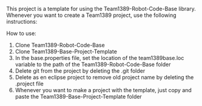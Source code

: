 This project is a template for using the Team1389-Robot-Code-Base library.
Whenever you want to create a Team1389 project, use the following instructions:

How to use:

1. Clone Team1389-Robot-Code-Base
2. Clone Team1389-Base-Project-Template
3. In the base.properties file, set the location of the team1389base.loc variable to the path of the Team1389-Robot-Code-Base folder
4. Delete git from the project by deleting the .git folder
5. Delete as en eclipse project to remove old project name by deleting the .project file
5. Whenever you want to make a project with the template, just copy and paste the Team1389-Base-Project-Template folder
